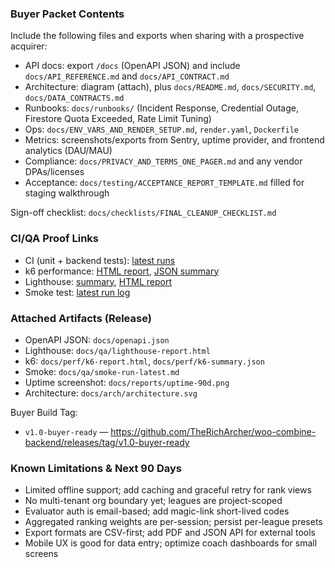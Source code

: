 ### Buyer Packet Contents

Include the following files and exports when sharing with a prospective acquirer:

- API docs: export `/docs` (OpenAPI JSON) and include `docs/API_REFERENCE.md` and `docs/API_CONTRACT.md`
- Architecture: diagram (attach), plus `docs/README.md`, `docs/SECURITY.md`, `docs/DATA_CONTRACTS.md`
- Runbooks: `docs/runbooks/` (Incident Response, Credential Outage, Firestore Quota Exceeded, Rate Limit Tuning)
- Ops: `docs/ENV_VARS_AND_RENDER_SETUP.md`, `render.yaml`, `Dockerfile`
- Metrics: screenshots/exports from Sentry, uptime provider, and frontend analytics (DAU/MAU)
- Compliance: `docs/PRIVACY_AND_TERMS_ONE_PAGER.md` and any vendor DPAs/licenses
- Acceptance: `docs/testing/ACCEPTANCE_REPORT_TEMPLATE.md` filled for staging walkthrough

Sign-off checklist: `docs/checklists/FINAL_CLEANUP_CHECKLIST.md`


### CI/QA Proof Links

- CI (unit + backend tests): [latest runs](https://github.com/TheRichArcher/woo-combine-backend/actions)
- k6 performance: [HTML report](docs/perf/k6-report.html), [JSON summary](docs/perf/k6-summary.json)
- Lighthouse: [summary](docs/qa/lighthouse-summary.md), [HTML report](docs/qa/lighthouse-report.html)
- Smoke test: [latest run log](docs/qa/smoke-run-latest.md)

### Attached Artifacts (Release)

- OpenAPI JSON: `docs/openapi.json`
- Lighthouse: `docs/qa/lighthouse-report.html`
- k6: `docs/perf/k6-report.html`, `docs/perf/k6-summary.json`
- Smoke: `docs/qa/smoke-run-latest.md`
- Uptime screenshot: `docs/reports/uptime-90d.png`
- Architecture: `docs/arch/architecture.svg`

Buyer Build Tag:
- `v1.0-buyer-ready` — https://github.com/TheRichArcher/woo-combine-backend/releases/tag/v1.0-buyer-ready

### Known Limitations & Next 90 Days

- Limited offline support; add caching and graceful retry for rank views
- No multi-tenant org boundary yet; leagues are project-scoped
- Evaluator auth is email-based; add magic-link short-lived codes
- Aggregated ranking weights are per-session; persist per-league presets
- Export formats are CSV-first; add PDF and JSON API for external tools
- Mobile UX is good for data entry; optimize coach dashboards for small screens



